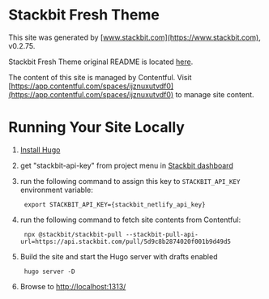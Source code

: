 # Stackbit Fresh Theme

This site was generated by [www.stackbit.com](https://www.stackbit.com), v0.2.75.

Stackbit Fresh Theme original README is located [here](./README.theme.md).

The content of this site is managed by Contentful. Visit [https://app.contentful.com/spaces/ijznuxutvdf0](https://app.contentful.com/spaces/ijznuxutvdf0) to manage site content.

# Running Your Site Locally

1. [Install Hugo](https://gohugo.io/getting-started/quick-start/#step-1-install-hugo)

1. get "stackbit-api-key" from project menu in [Stackbit dashboard](https://app.stackbit.com/dashboard)

1. run the following command to assign this key to `STACKBIT_API_KEY` environment variable:

        export STACKBIT_API_KEY={stackbit_netlify_api_key}

1. run the following command to fetch site contents from Contentful:

        npx @stackbit/stackbit-pull --stackbit-pull-api-url=https://api.stackbit.com/pull/5d9c8b2874020f001b9d49d5

1. Build the site and start the Hugo server with drafts enabled

        hugo server -D

1. Browse to [http://localhost:1313/](http://localhost:1313/)
